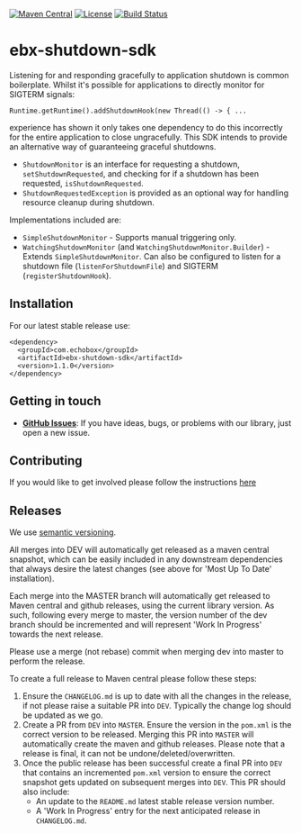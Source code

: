 [![Maven Central](https://img.shields.io/maven-central/v/com.echobox/ebx-shutdown-sdk.svg?label=Maven%20Central)](https://search.maven.org/search?q=g:%22com.echobox%22%20AND%20a:%22ebx-shutdown-sdk%22) [![License](https://img.shields.io/badge/License-Apache%202.0-blue.svg)](https://raw.githubusercontent.com/ebx/ebx-shutdown-sdk/master/LICENSE) [![Build Status](https://travis-ci.org/ebx/ebx-shutdown-sdk.svg?branch=dev)](https://travis-ci.org/ebx/ebx-shutdown-sdk)
# ebx-shutdown-sdk

Listening for and responding gracefully to application shutdown is common boilerplate. Whilst it's
possible for applications to directly monitor for SIGTERM signals:

```
Runtime.getRuntime().addShutdownHook(new Thread(() -> { ...
```

experience has shown it only takes one dependency to do this incorrectly for the entire
application to close ungracefully. This SDK intends to provide an alternative way of
guaranteeing graceful shutdowns.

* `ShutdownMonitor` is an interface for requesting a shutdown, `setShutdownRequested`, and
 checking for if a shutdown has been requested, `isShutdownRequested`.
* `ShutdownRequestedException` is provided as an optional way for handling resource cleanup during
 shutdown.
 
Implementations included are:

* `SimpleShutdownMonitor` - Supports manual triggering only.
* `WatchingShutdownMonitor` (and `WatchingShutdownMonitor.Builder`) - Extends
 `SimpleShutdownMonitor`. Can also be configured to listen for a shutdown file
  (`listenForShutdownFile`) and SIGTERM (`registerShutdownHook`).

## Installation

For our latest stable release use:

```
<dependency>
  <groupId>com.echobox</groupId>
  <artifactId>ebx-shutdown-sdk</artifactId>
  <version>1.1.0</version>
</dependency>
```

## Getting in touch

* **[GitHub Issues](https://github.com/ebx/ebx-shutdown-sdk/issues/new)**: If you have ideas, bugs, 
or problems with our library, just open a new issue.

## Contributing

If you would like to get involved please follow the instructions 
[here](https://github.com/ebx/ebx-shutdown-sdk/tree/master/CONTRIBUTING.md)

## Releases

We use [semantic versioning](https://semver.org/).

All merges into DEV will automatically get released as a maven central snapshot, which can be easily
included in any downstream dependencies that always desire the latest changes (see above for 
'Most Up To Date' installation).

Each merge into the MASTER branch will automatically get released to Maven central and github 
releases, using the current library version. As such, following every merge to master, the version 
number of the dev branch should be incremented and will represent 'Work In Progress' towards the 
next release. 

Please use a merge (not rebase) commit when merging dev into master to perform the release.

To create a full release to Maven central please follow these steps:
1. Ensure the `CHANGELOG.md` is up to date with all the changes in the release, if not please raise 
a suitable PR into `DEV`. Typically the change log should be updated as we go.
3. Create a PR from `DEV` into `MASTER`. Ensure the version in the `pom.xml` is the 
correct version to be released. Merging this PR into `MASTER` will automatically create the maven 
and github releases. Please note that a release is final, it can not be undone/deleted/overwritten.
5. Once the public release has been successful create a final PR into `DEV` that contains an 
incremented `pom.xml` version to ensure the correct snapshot gets updated on subsequent merges
into `DEV`. This PR should also include:
    * An update to the `README.md` latest stable release version number.
    * A 'Work In Progress' entry for the next anticipated release in `CHANGELOG.md`.